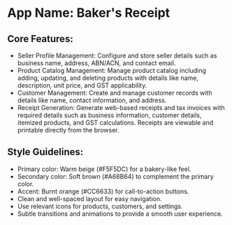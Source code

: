 # **App Name**: Baker's Receipt

## Core Features:

- Seller Profile Management: Configure and store seller details such as business name, address, ABN/ACN, and contact email.
- Product Catalog Management: Manage product catalog including adding, updating, and deleting products with details like name, description, unit price, and GST applicability.
- Customer Management: Create and manage customer records with details like name, contact information, and address.
- Receipt Generation: Generate web-based receipts and tax invoices with required details such as business information, customer details, itemized products, and GST calculations. Receipts are viewable and printable directly from the browser.

## Style Guidelines:

- Primary color: Warm beige (#F5F5DC) for a bakery-like feel.
- Secondary color: Soft brown (#A68B64) to complement the primary color.
- Accent: Burnt orange (#CC6633) for call-to-action buttons.
- Clean and well-spaced layout for easy navigation.
- Use relevant icons for products, customers, and settings.
- Subtle transitions and animations to provide a smooth user experience.